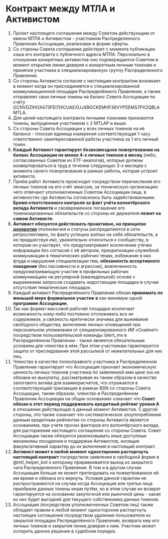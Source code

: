 # Контракт между МТЛА и Активистом

1. Проект настоящего соглашения между Советом действующим от имени МТЛА и Активистом - участником Распределенного
   Правления Ассоциации, реализован в форме оферты.
2. Со стороны Совета соглашение действует с момента публикации хэша его контракта с публичного адреса МТЛА. Персонально
   в отношении конкретных активистов оно подтверждается Советом в момент открытия линии доверия к конкретным личным
   токенам и принятия участника в специализированную группу Распределенного Правления.
3. Со стороны Активиста согласие с настоящим контрактом возникает в момент когда он присоединяется к специализированной
   коммуникационной площадке Распределённого Правления, а также отправляет свои личные токены на баланс Совета
   Ассоциации по счёту GCNVDZIHGX473FEI7IXCUAEXUJ4BGCKEMHF36VYP5EMS7PX2QBLAMTLA.
4. Для целей настоящего контракта личными токенами признаются токены, выпущенные участником с 2 MTLAP и выше.
5. Со стороны Совета Ассоциации у всех личных токенов на её балансе - плоская единица измерения соответствующая 1 часу
   ответственно-заинтересованной работы участника за 1 его личный токен.
6. **Каждый Активист гарантирует безвозмездное пожертвование на баланс Ассоциации не менее 4-х личных токенов в 
   месяц** (либо, согласованных Советом их ETF-аналогов), которые должны конвертироваться в труд в течении следующих 3-х
   месяцев с момента своего пожертвования в рамках работы, которая устроит активиста.
7. Приём работ Активиста происходит посредством перечисления его личных токенов на его счёт эмиссии, за техническую
   организацию чего отвечают уполномоченные Советом Ассоциации лица, в активностях где Активисты согласились быть
   задействованными. **Бремя ответственного контроля за факт учёта волонтёрского вклада Активиста** и своевременное
   погашение его токенизированных обязательств со стороны их держателя **лежит на самом Активисте**.
8. **Активист обязуется действовать проактивно, на принципах
   [доократии](https://communitywiki-org.translate.goog/wiki/DoOcracy?_x_tr_sl=en&_x_tr_tl=ru&_x_tr_hl=ru&_x_tr_pto=wapp)**
   (полномочия и статусы распределяются в сети ретроспективно, по факту успешно взятых на себя обязательств, а не
   предшествуя им), уважительно относиться к сообществу, в котором он участвует, что предусматривает исключение утечек
   информации без согласия с её автором, приоритизации служебной коммуникации в тематических рабочих темах, избежание в
   них флуда и нарушения специализации тем, **обязанность ассертивного поведения** (без пассивности и агрессии),
   вовлеченность предусматривающую участие в профильных рабочих коммуникациях на регулярной (еженедельной) основе с
   выражением запросов создавать недостающие площадки в случае отсутствия тематических площадок.
9. Каждый активист Распределённого Правления обязан **принимать по меньшей мере формальное участие** **в** как минимум одной 
   **программе Ассоциации**.
10. Так как формат массовой рабочей площадки исключает возможность кому-либо постоянно отслеживать все ее содержимое, а
    связность критически значима для выживания свободного общества, включение личных оповещений при персональном
    упоминании от специализированного ИИ «Скайнет» посредством пользовательской команды /alert_me в Распределённом
    Правлении - также является обязательным условием для членства в нём. При этом участникам гарантируется защита от
    преследования этой рассылкой от нежелательных для них лиц.
11. Членство в качестве полноправного участника в Распределенном Правлении гарантирует что Ассоциация признает
    экономическую ценность личных токенов участника по заявленной ими цене (но не обязана их выкупать), рассматривая их
    таким образом в качестве залогового актива для взаиморасчетов, что отражается в соответствующей транзакции в рамках
    BSN со стороны Совета Ассоциации, таким образом, членство в Распределённом Правлении Ассоциации на общих основаниях
    означает что **Совет обязан в этот период поддерживать кредитный рейтинг уровня А** в отношении действующих в данный
    момент Активистов. С другой стороны, это также означает что систематическое злоупотребление данным кредитным
    рейтингом со стороны Активиста является основанием, при учете прочих факторов его волонтёрского вклада, для
    расторжения настоящего соглашения со стороны Совета. Совет Ассоциации также обязуется реализовывать иные доступные
    механизмы поощрения и поддержки Активистов, носящие факультативный характер до их включения в настоящий контракт.
12. **Активист может в любой момент односторонне расторгнуть настоящий контракт** посредством заявления в свободной
    форме в @mtl_helper_bot к которому приравнивается выход из закрытого чата Распределенного Правления. В том и в
    другом случае Ассоциация больше не может претендовать на пожертвованное ей им время и обязана его вернуть. Условия
    данной гарантии не распространяются на случаи когда Ассоциация или третьи лица приобрели данные токены иным путём,
    но в этом случае их возврат гарантируется на основании закупочной или рыночной цены - какая из них будет выгодней
    для текущего собственника данных токенов.
14. Ассоциация (посредством уполномоченных Советом лиц) также обладает правом в любой момент односторонне расторгнуть
    настоящее соглашение посредством удаления пользователя из закрытой площадки Распределённого Правления, возврата ему
    его личных токенов и закрытия линии доверия к ним. Участник может оспорить данное решение в судебном порядке.
